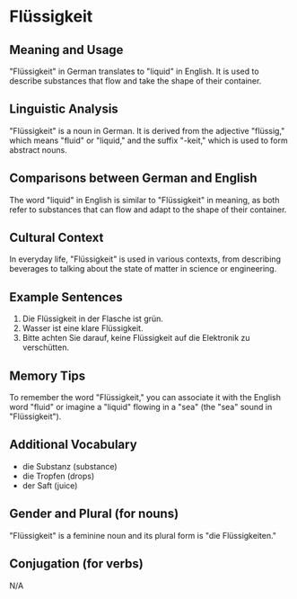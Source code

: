 # Flüssigkeit
## Meaning and Usage
"Flüssigkeit" in German translates to "liquid" in English. It is used to describe substances that flow and take the shape of their container.

## Linguistic Analysis
"Flüssigkeit" is a noun in German. It is derived from the adjective "flüssig," which means "fluid" or "liquid," and the suffix "-keit," which is used to form abstract nouns.

## Comparisons between German and English
The word "liquid" in English is similar to "Flüssigkeit" in meaning, as both refer to substances that can flow and adapt to the shape of their container.

## Cultural Context
In everyday life, "Flüssigkeit" is used in various contexts, from describing beverages to talking about the state of matter in science or engineering.

## Example Sentences
1. Die Flüssigkeit in der Flasche ist grün.
2. Wasser ist eine klare Flüssigkeit.
3. Bitte achten Sie darauf, keine Flüssigkeit auf die Elektronik zu verschütten.

## Memory Tips
To remember the word "Flüssigkeit," you can associate it with the English word "fluid" or imagine a "liquid" flowing in a "sea" (the "sea" sound in "Flüssigkeit").

## Additional Vocabulary
- die Substanz (substance)
- die Tropfen (drops)
- der Saft (juice)

## Gender and Plural (for nouns)
"Flüssigkeit" is a feminine noun and its plural form is "die Flüssigkeiten."

## Conjugation (for verbs)
N/A